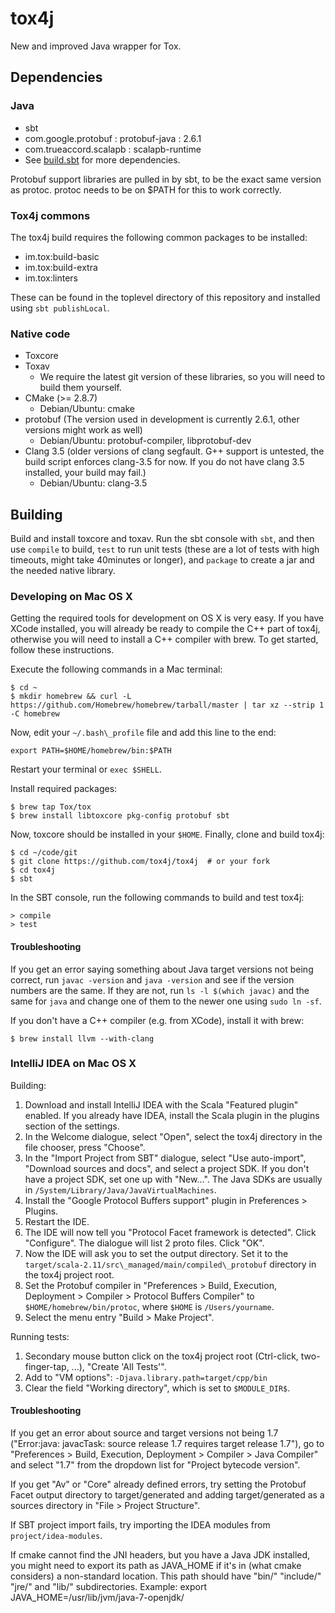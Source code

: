 # tox4j

New and improved Java wrapper for Tox.

## Dependencies

### Java

* sbt
* com.google.protobuf : protobuf-java : 2.6.1
* com.trueaccord.scalapb : scalapb-runtime
* See [build.sbt](build.sbt) for more dependencies.

Protobuf support libraries are pulled in by sbt, to be the exact same version
as protoc. protoc needs to be on $PATH for this to work correctly.

### Tox4j commons

The tox4j build requires the following common packages to be installed:

* im.tox:build-basic
* im.tox:build-extra
* im.tox:linters

These can be found in the toplevel directory of this repository and installed
using `sbt publishLocal`.

### Native code

* Toxcore
* Toxav
  * We require the latest git version of these libraries, so you will need to build them yourself.
* CMake (>= 2.8.7)
  * Debian/Ubuntu: cmake
* protobuf (The version used in development is currently 2.6.1, other versions might work as well)
  * Debian/Ubuntu: protobuf-compiler, libprotobuf-dev
* Clang 3.5 (older versions of clang segfault. G++ support is untested, the build script enforces clang-3.5 for now. If you do not have clang 3.5 installed, your build may fail.)
  * Debian/Ubuntu: clang-3.5

## Building

Build and install toxcore and toxav. Run the sbt console with ```sbt```, and
then use ```compile``` to build, ```test``` to run unit tests (these are a lot
of tests with high timeouts, might take 40minutes or longer), and
```package``` to create a jar and the needed native library.

### Developing on Mac OS X

Getting the required tools for development on OS X is very easy. If you have
XCode installed, you will already be ready to compile the C++ part of tox4j,
otherwise you will need to install a C++ compiler with brew. To get started,
follow these instructions.

Execute the following commands in a Mac terminal:
```
$ cd ~
$ mkdir homebrew && curl -L https://github.com/Homebrew/homebrew/tarball/master | tar xz --strip 1 -C homebrew
```

Now, edit your `~/.bash\_profile` file and add this line to the end:
```
export PATH=$HOME/homebrew/bin:$PATH
```

Restart your terminal or `exec $SHELL`.

Install required packages:
```
$ brew tap Tox/tox
$ brew install libtoxcore pkg-config protobuf sbt 
```

Now, toxcore should be installed in your `$HOME`. Finally, clone and build tox4j:
```
$ cd ~/code/git
$ git clone https://github.com/tox4j/tox4j  # or your fork
$ cd tox4j
$ sbt
```

In the SBT console, run the following commands to build and test tox4j:
```
> compile
> test
```

#### Troubleshooting

If you get an error saying something about Java target versions not being
correct, run `javac -version` and `java -version` and see if the version
numbers are the same. If they are not, run `ls -l $(which javac)` and the same
for `java` and change one of them to the newer one using `sudo ln -sf`.

If you don't have a C++ compiler (e.g. from XCode), install it with brew:
```
$ brew install llvm --with-clang
```

### IntelliJ IDEA on Mac OS X

Building:

1. Download and install IntelliJ IDEA with the Scala "Featured plugin" enabled. If you already have IDEA, install the Scala plugin in the plugins section of the settings.
2. In the Welcome dialogue, select "Open", select the tox4j directory in the file chooser, press "Choose".
3. In the "Import Project from SBT" dialogue, select "Use auto-import", "Download sources and docs", and select a project SDK. If you don't have a project SDK, set one up with "New...". The Java SDKs are usually in `/System/Library/Java/JavaVirtualMachines`.
4. Install the "Google Protocol Buffers support" plugin in Preferences > Plugins.
5. Restart the IDE.
6. The IDE will now tell you "Protocol Facet framework is detected". Click "Configure". The dialogue will list 2 proto files. Click "OK".
7. Now the IDE will ask you to set the output directory. Set it to the `target/scala-2.11/src\_managed/main/compiled\_protobuf` directory in the tox4j project root.
8. Set the Protobuf compiler in "Preferences > Build, Execution, Deployment > Compiler > Protocol Buffers Compiler" to `$HOME/homebrew/bin/protoc`, where `$HOME` is `/Users/yourname`.
9. Select the menu entry "Build > Make Project".

Running tests:

1. Secondary mouse button click on the tox4j project root (Ctrl-click, two-finger-tap, ...), "Create 'All Tests'".
2. Add to "VM options": `-Djava.library.path=target/cpp/bin`
3. Clear the field "Working directory", which is set to `$MODULE_DIR$`.

#### Troubleshooting

If you get an error about source and target versions not being 1.7
("Error:java: javacTask: source release 1.7 requires target release 1.7"), go
to "Preferences > Build, Execution, Deployment > Compiler > Java Compiler" and
select "1.7" from the dropdown list for "Project bytecode version".

If you get "Av" or "Core" already defined errors, try setting the Protobuf
Facet output directory to target/generated and adding target/generated as a
sources directory in "File > Project Structure".

If SBT project import fails, try importing the IDEA modules from
`project/idea-modules`.

If cmake cannot find the JNI headers, but you have a Java JDK installed, you
might need to export its path as JAVA_HOME if it's in (what cmake considers) a
non-standard location.  This path should have "bin/" "include/" "jre/" and
"lib/" subdirectories.
Example: export JAVA_HOME=/usr/lib/jvm/java-7-openjdk/

